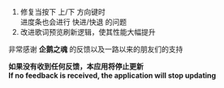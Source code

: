 ﻿1. 修复当按下 上/下 方向键时    
	进度条也会进行 快进/快退 的问题    
2. 改进歌词预览刷新逻辑，使其性能大幅提升
   
非常感谢 **企鹅之魂** 的反馈以及一路以来的朋友们的支持    
    
**如果没有收到任何反馈，本应用将停止更新   
If no feedback is received, the application will stop updating**